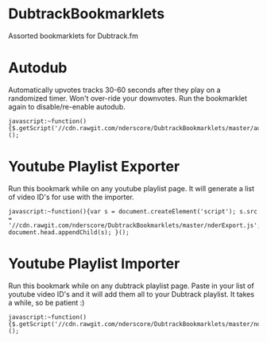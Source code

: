 # DubtrackBookmarklets
Assorted bookmarklets for Dubtrack.fm


# Autodub

Automatically upvotes tracks 30-60 seconds after they play on a randomized timer. Won't over-ride your downvotes. Run the bookmarklet again to disable/re-enable autodub.

    javascript:~function(){$.getScript('//cdn.rawgit.com/nderscore/DubtrackBookmarklets/master/autodub.js')}();
    
# Youtube Playlist Exporter

Run this bookmark while on any youtube playlist page. It will generate a list of video ID's for use with the importer.

    javascript:~function(){var s = document.createElement('script'); s.src = '//cdn.rawgit.com/nderscore/DubtrackBookmarklets/master/nderExport.js'; document.head.appendChild(s); }();

# Youtube Playlist Importer

Run this bookmark while on any dubtrack playlist page. Paste in your list of youtube video ID's and it will add them all to your Dubtrack playlist. It takes a while, so be patient :)

    javascript:~function(){$.getScript('//cdn.rawgit.com/nderscore/DubtrackBookmarklets/master/nderImport.js')}();